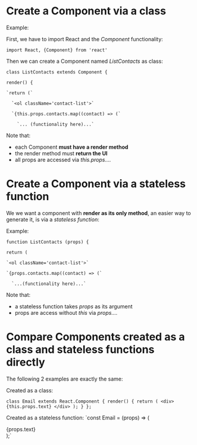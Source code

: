 # Create a Component via a class

Example:

First, we have to import React and the _Component_ functionality:

`import React, {Component} from 'react'`

Then we can create a Component named _ListContacts_ as class:

`class ListContacts extends Component {`

  `render() {`

    `return (`

      `<ol className='contact-list'>`

      `{this.props.contacts.map((contact) => (`

        `... (functionality here)...`

Note that:
- each Component **must have a render method**
- the render method must **return the UI**
- all props are accessed via _this.props...._

# Create a Component via a stateless function

We we want a component with **render as its only method**, an easier way to generate it, is via a _stateless function_:

Example:

`function ListContacts (props) {`

  `return (`

    `<ol className='contact-list'>`

    `{props.contacts.map((contact) => (`

      `...(functionality here)...`

Note that:
- a stateless function takes _props_ as its argument
- props are access without _this_ via _props...._

# Compare Components created as a class and stateless functions directly

The following 2 examples are exactly the same:

Created as a class:

`class Email extends React.Component {
  render() {
    return (
      <div>
        {this.props.text}
      </div>
    );
  }
};`

Created as a stateless function:
`const Email = (props) => (
  <div>
    {props.text}
  </div>
);`
